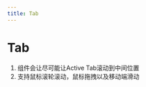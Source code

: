```yaml
---
title: Tab
---
```


# Tab

<CategoryDesc category="Tab" />

1. 组件会让尽可能让Active Tab滚动到中间位置
2. 支持鼠标滚轮滚动，鼠标拖拽以及移动端滑动

<br />

<ComponentPreviewGroup
  category="Tab"
  :components="[
    { name: 'Base', title: '基础用法' },
  ]"
/>

